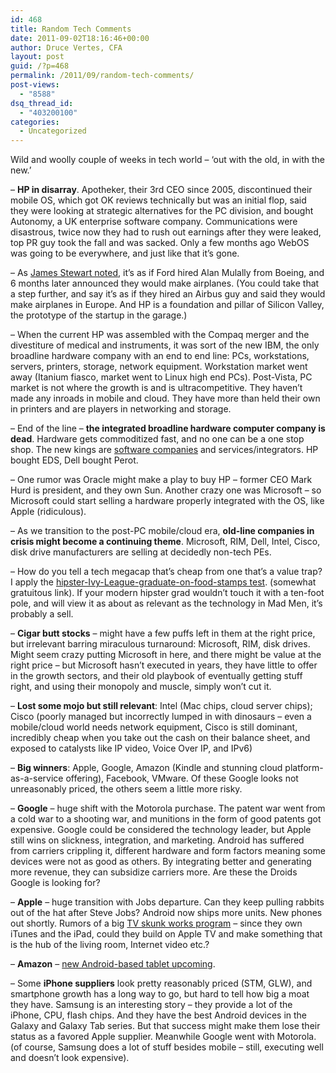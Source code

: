 ```yaml
---
id: 468
title: Random Tech Comments
date: 2011-09-02T18:16:46+00:00
author: Druce Vertes, CFA
layout: post
guid: /?p=468
permalink: /2011/09/random-tech-comments/
post-views:
  - "8588"
dsq_thread_id:
  - "403200100"
categories:
  - Uncategorized
---
```

Wild and woolly couple of weeks in tech world &#8211; &#8216;out with the old, in with the new.&#8217;  
<!--more-->

  
&#8211; **HP in disarray**. Apotheker, their 3rd CEO since 2005, discontinued their mobile OS, which got OK reviews technically but was an initial flop, said they were looking at strategic alternatives for the PC division, and bought Autonomy, a UK enterprise software company. Communications were disastrous, twice now they had to rush out earnings after they were leaked, top PR guy took the fall and was sacked. Only a few months ago WebOS was going to be everywhere, and just like that it&#8217;s gone.

&#8211; As [James Stewart noted](http://www.nytimes.com/2011/08/27/business/for-seamless-transitions-at-the-top-dont-consult-hewlett-packard.html?ref=jamesbstewart), it&#8217;s as if Ford hired Alan Mulally from Boeing, and 6 months later announced they would make airplanes. (You could take that a step further, and say it&#8217;s as if they hired an Airbus guy and said they would make airplanes in Europe. And HP is a foundation and pillar of Silicon Valley, the prototype of the startup in the garage.)

&#8211; When the current HP was assembled with the Compaq merger and the divestiture of medical and instruments, it was sort of the new IBM, the only broadline hardware company with an end to end line: PCs, workstations, servers, printers, storage, network equipment. Workstation market went away (Itanium fiasco, market went to Linux high end PCs). Post-Vista, PC market is not where the growth is and is ultracompetitive. They haven&#8217;t made any inroads in mobile and cloud. They have more than held their own in printers and are players in networking and storage.

&#8211; End of the line &#8211; **the integrated broadline hardware computer company is dead**. Hardware gets commoditized fast, and no one can be a one stop shop. The new kings are [software companies](http://online.wsj.com/article/SB10001424053111903480904576512250915629460.html) and services/integrators. HP bought EDS, Dell bought Perot.

&#8211; One rumor was Oracle might make a play to buy HP &#8211; former CEO Mark Hurd is president, and they own Sun. Another crazy one was Microsoft &#8211; so Microsoft could start selling a hardware properly integrated with the OS, like Apple (ridiculous).

&#8211; As we transition to the post-PC mobile/cloud era, **old-line companies in crisis might become a continuing theme**. Microsoft, RIM, Dell, Intel, Cisco, disk drive manufacturers are selling at decidedly non-tech PEs.

&#8211; How do you tell a tech megacap that&#8217;s cheap from one that&#8217;s a value trap? I apply the [hipster-Ivy-League-graduate-on-food-stamps test](http://www.nytimes.com/2011/09/01/fashion/recent-college-graduates-wait-for-their-real-careers-to-begin.html?src=me&ref=general). (somewhat gratuitous link). If your modern hipster grad wouldn&#8217;t touch it with a ten-foot pole, and will view it as about as relevant as the technology in Mad Men, it&#8217;s probably a sell.

&#8211; **Cigar butt stocks** &#8211; might have a few puffs left in them at the right price, but irrelevant barring miraculous turnaround: Microsoft, RIM, disk drives. Might seem crazy putting Microsoft in here, and there might be value at the right price &#8211; but Microsoft hasn&#8217;t executed in years, they have little to offer in the growth sectors, and their old playbook of eventually getting stuff right, and using their monopoly and muscle, simply won&#8217;t cut it.

&#8211; **Lost some mojo but still relevant**: Intel (Mac chips, cloud server chips); Cisco (poorly managed but incorrectly lumped in with dinosaurs &#8211; even a mobile/cloud world needs network equipment, Cisco is still dominant, incredibly cheap when you take out the cash on their balance sheet, and exposed to catalysts like IP video, Voice Over IP, and IPv6)

&#8211; **Big winners**: Apple, Google, Amazon (Kindle and stunning cloud platform-as-a-service offering), Facebook, VMware. Of these Google looks not unreasonably priced, the others seem a little more risky.

&#8211; **Google** &#8211; huge shift with the Motorola purchase. The patent war went from a cold war to a shooting war, and munitions in the form of good patents got expensive. Google could be considered the technology leader, but Apple still wins on slickness, integration, and marketing. Android has suffered from carriers crippling it, different hardware and form factors meaning some devices were not as good as others. By integrating better and generating more revenue, they can subsidize carriers more. Are these the Droids Google is looking for?

&#8211; **Apple** &#8211; huge transition with Jobs departure. Can they keep pulling rabbits out of the hat after Steve Jobs? Android now ships more units. New phones out shortly. Rumors of a big [TV skunk works program](http://www.dailytech.com/Source%20Apple%20to%20Enter%20TV%20Display%20Business%20Late%20This%20Year/article21967.htm) &#8211; since they own iTunes and the iPad, could they build on Apple TV and make something that is the hub of the living room, Internet video etc.?

&#8211; **Amazon** &#8211; [new Android-based tablet upcoming](http://techcrunch.com/2011/09/02/amazon-kindle-tablet/).

&#8211; Some **iPhone suppliers** look pretty reasonably priced (STM, GLW), and smartphone growth has a long way to go, but hard to tell how big a moat they have. Samsung is an interesting story &#8211; they provide a lot of the iPhone, CPU, flash chips. And they have the best Android devices in the Galaxy and Galaxy Tab series. But that success might make them lose their status as a favored Apple supplier. Meanwhile Google went with Motorola. (of course, Samsung does a lot of stuff besides mobile &#8211; still, executing well and doesn&#8217;t look expensive).